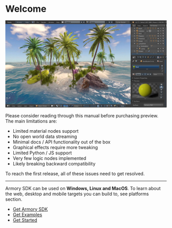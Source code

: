 # Welcome

![](getting_started/img/intro.jpg)

Please consider reading through this manual before purchasing preview. The main limitations are:

- Limited material nodes support
- No open world data streaming
- Minimal docs / API functionality out of the box
- Graphical effects require more tweaking
- Limited Python / JS support
- Very few logic nodes implemented
- Likely breaking backward compatibility

To reach the first release, all of these issues need to get resolved.

---

Armory SDK can be used on **Windows, Linux and MacOS**. To learn about the web, desktop and mobile targets you can build to, see platforms section.

- [Get Armory SDK](http://armory3d.org/download.html)
- [Get Examples](https://github.com/armory3d/armory_examples/releases)
- [Get Started](getting_started/setup.md)

